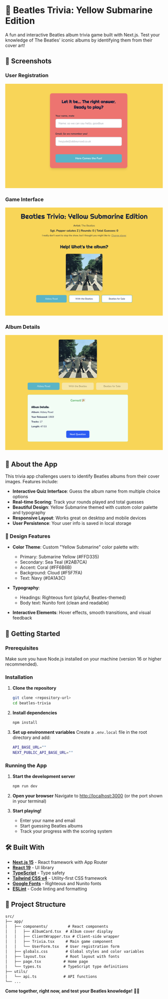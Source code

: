 # 🎸 Beatles Trivia: Yellow Submarine Edition

A fun and interactive Beatles album trivia game built with Next.js. Test your knowledge of The Beatles' iconic albums by identifying them from their cover art!

## 📸 Screenshots

### User Registration
![User Form](./public/user-form.png)

### Game Interface
![Trivia Game](./public/trivia.png)

### Album Details
![Album Details](./public/album-details.png)

## 🎵 About the App

This trivia app challenges users to identify Beatles albums from their cover images. Features include:

- **Interactive Quiz Interface**: Guess the album name from multiple choice options
- **Real-time Scoring**: Track your rounds played and total guesses
- **Beautiful Design**: Yellow Submarine themed with custom color palette and typography
- **Responsive Layout**: Works great on desktop and mobile devices
- **User Persistence**: Your user info is saved in local storage

### 🎨 Design Features

- **Color Theme**: Custom "Yellow Submarine" color palette with:
  - Primary: Submarine Yellow (#FFD335)
  - Secondary: Sea Teal (#2AB7CA)
  - Accent: Coral (#FF6B6B)
  - Background: Cloud (#F5F7FA)
  - Text: Navy (#0A1A3C)

- **Typography**: 
  - Headings: Righteous font (playful, Beatles-themed)
  - Body text: Nunito font (clean and readable)

- **Interactive Elements**: Hover effects, smooth transitions, and visual feedback

## 🚀 Getting Started

### Prerequisites

Make sure you have Node.js installed on your machine (version 16 or higher recommended).

### Installation

1. **Clone the repository**
   ```bash
   git clone <repository-url>
   cd beatles-trivia
   ```

2. **Install dependencies**
   ```bash
   npm install
   ```

3. **Set up environment variables**
   Create a `.env.local` file in the root directory and add:
   ```bash
   API_BASE_URL=""
   NEXT_PUBLIC_API_BASE_URL=""
   ```

### Running the App

1. **Start the development server**
   ```bash
   npm run dev
   ```

2. **Open your browser**
   Navigate to [http://localhost:3000](http://localhost:3000) (or the port shown in your terminal)

3. **Start playing!**
   - Enter your name and email
   - Start guessing Beatles albums
   - Track your progress with the scoring system

## 🛠️ Built With

- **[Next.js 15](https://nextjs.org/)** - React framework with App Router
- **[React 19](https://react.dev/)** - UI library
- **[TypeScript](https://www.typescriptlang.org/)** - Type safety
- **[Tailwind CSS v4](https://tailwindcss.com/)** - Utility-first CSS framework
- **[Google Fonts](https://fonts.google.com/)** - Righteous and Nunito fonts
- **[ESLint](https://eslint.org/)** - Code linting and formatting

## 📁 Project Structure

```
src/
├── app/
│   ├── components/         # React components
│   │   ├── AlbumCard.tsx  # Album cover display
│   │   ├── ClientWrapper.tsx # Client-side wrapper
│   │   ├── Trivia.tsx     # Main game component
│   │   └── UserForm.tsx   # User registration form
│   ├── globals.css        # Global styles and color variables
│   ├── layout.tsx         # Root layout with fonts
│   ├── page.tsx          # Home page
│   └── types.ts          # TypeScript type definitions
├── utils/
│   └── api.ts            # API functions
└── ...
```


**Come together, right now, and test your Beatles knowledge!** 🎸✨